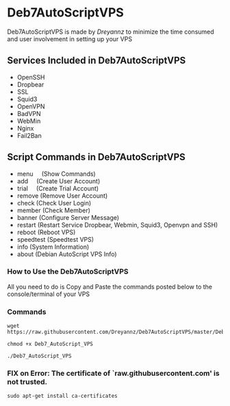 # Deb7AutoScriptVPS

Deb7AutoScriptVPS is made by _Dreyannz_ to minimize the time consumed and user involvement in setting up your VPS

## Services Included in Deb7AutoScriptVPS

* OpenSSH
* Dropbear
* SSL
* Squid3
* OpenVPN
* BadVPN
* WebMin
* Nginx
* Fail2Ban

## Script Commands in Deb7AutoScriptVPS

* menu      &nbsp;&nbsp;&nbsp; (Show Commands)
* add       &nbsp;&nbsp;&nbsp; (Create User Account)
* trial  &nbsp;&nbsp;&nbsp;    (Create Trial Account)
* remove     (Remove User Account)
* check      (Check User Login)
* member     (Check Member)
* banner     (Configure Server Message)
* restart    (Restart Service Dropbear, Webmin,
              Squid3, Openvpn and SSH)
* reboot     (Reboot VPS)
* speedtest  (Speedtest VPS)
* info       (System Information)
* about      (Debian AutoScript VPS Info)

### How to Use the Deb7AutoScriptVPS

All you need to do is Copy and Paste the commands posted below to the console/terminal of your VPS

### Commands

```
wget https://raw.githubusercontent.com/Dreyannz/Deb7AutoScriptVPS/master/Deb7_AutoScript_VPS
```
```
chmod +x Deb7_AutoScript_VPS
```
```
./Deb7_AutoScript_VPS
```

### FIX on Error: The certificate of `raw.githubusercontent.com' is not trusted.
```
sudo apt-get install ca-certificates
```
